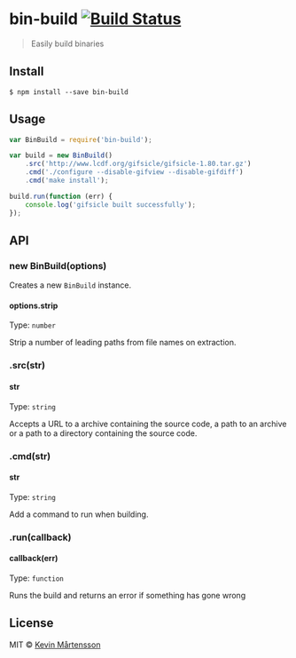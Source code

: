 # bin-build [![Build Status](https://travis-ci.org/kevva/bin-build.svg?branch=master)](https://travis-ci.org/kevva/bin-build)

> Easily build binaries


## Install

```
$ npm install --save bin-build
```


## Usage

```js
var BinBuild = require('bin-build');

var build = new BinBuild()
    .src('http://www.lcdf.org/gifsicle/gifsicle-1.80.tar.gz')
    .cmd('./configure --disable-gifview --disable-gifdiff')
    .cmd('make install');

build.run(function (err) {
    console.log('gifsicle built successfully');
});
```


## API

### new BinBuild(options)

Creates a new `BinBuild` instance.

#### options.strip

Type: `number`

Strip a number of leading paths from file names on extraction.

### .src(str)

#### str

Type: `string`

Accepts a URL to a archive containing the source code, a path to an archive or a 
path to a directory containing the source code.

### .cmd(str)

#### str

Type: `string`

Add a command to run when building.

### .run(callback)

#### callback(err)

Type: `function`

Runs the build and returns an error if something has gone wrong


## License

MIT © [Kevin Mårtensson](https://github.com/kevva)
